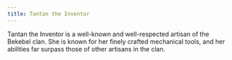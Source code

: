 ```yaml
---
title: Tantan the Inventor
---
```


Tantan the Inventor is a well-known and well-respected artisan of the Bekebel clan. She is known for her finely crafted mechanical tools, and her abilities far surpass those of other artisans in the clan.
